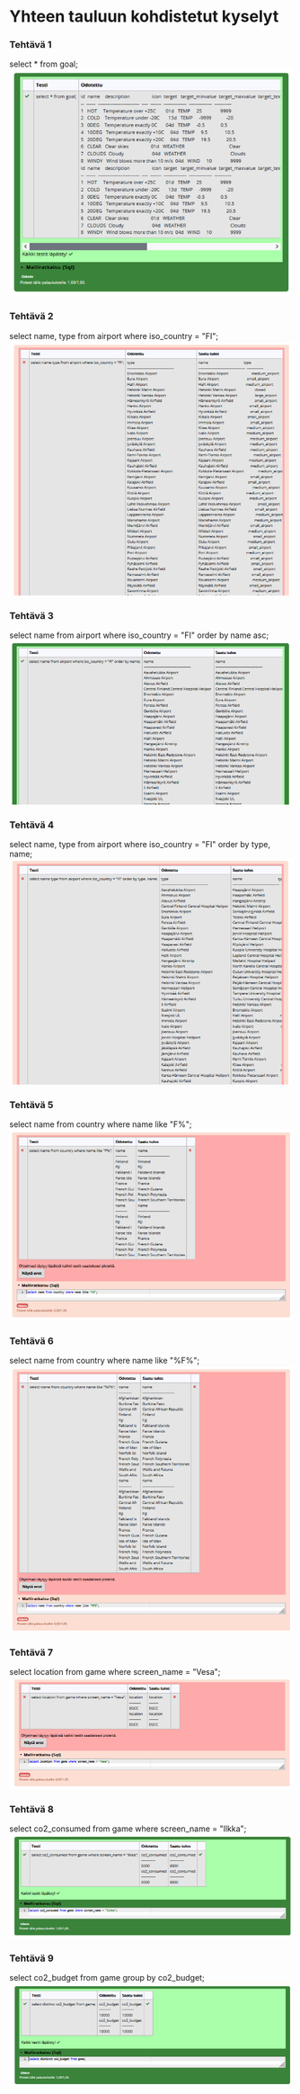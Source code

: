 # Yhteen tauluun kohdistetut kyselyt

### Tehtävä 1
select * from goal;
![ruudunkaappaus](resources/03_tehtävä_1.png)

### Tehtävä 2
select name, type from airport 
where iso_country = "FI";
![ruudunkaappaus](resources/03_tehtävä_2.png)

### Tehtävä 3
select name from airport 
where iso_country = "FI" order by name asc;
![ruudunkaappaus](resources/03_tehtävä_3.png)

### Tehtävä 4
select name, type from airport 
where iso_country = "FI" order by type, name;
![ruudunkaappaus](resources/03_tehtävä_4.png)

### Tehtävä 5
select name from country 
where name like "F%";
![ruudunkaappaus](resources/03_tehtävä_5.png)

### Tehtävä 6
select name from country 
where name like "%F%";
![ruudunkaappaus](resources/03_tehtävä_6.png)

### Tehtävä 7
select location from game 
where screen_name = "Vesa";
![ruudunkaappaus](resources/03_tehtävä_7.png)

### Tehtävä 8
select co2_consumed from game 
where screen_name = "Ilkka";
![ruudunkaappaus](resources/03_tehtävä_8.png)

### Tehtävä 9
select co2_budget from game group by co2_budget;
![ruudunkaappaus](resources/03_tehtävä_9.png)